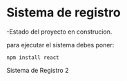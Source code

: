 <h1> Sistema de registro</h1>

-Estado del proyecto en construcion.

para ejecutar el sistema debes poner:

```npm install react```

Sistema de Registro 2
